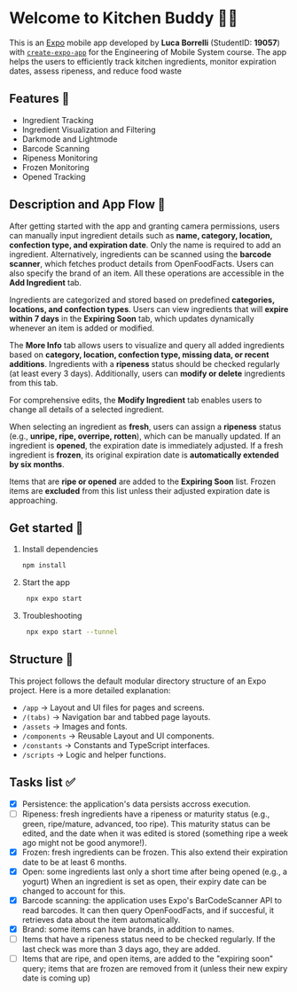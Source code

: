# Welcome to Kitchen Buddy 🥕🤖

This is an [Expo](https://expo.dev) mobile app developed by **Luca Borrelli** (StudentID: **19057**) with [`create-expo-app`](https://www.npmjs.com/package/create-expo-app) for the Engineering of Mobile System course. The app helps the users to efficiently track kitchen ingredients, monitor expiration dates, assess ripeness, and reduce food waste

## Features 📌
* Ingredient Tracking
* Ingredient Visualization and Filtering
* Darkmode and Lightmode
* Barcode Scanning
* Ripeness Monitoring
* Frozen Monitoring
* Opened Tracking

## Description and App Flow 📖
After getting started with the app and granting camera permissions, users can manually input ingredient details such as **name, category, location, confection type, and expiration date**. Only the name is required to add an ingredient. Alternatively, ingredients can be scanned using the **barcode scanner**, which fetches product details from OpenFoodFacts. Users can also specify the brand of an item. All these operations are accessible in the **Add Ingredient** tab.

Ingredients are categorized and stored based on predefined **categories, locations, and confection types**. Users can view ingredients that will **expire within 7 days** in the **Expiring Soon** tab, which updates dynamically whenever an item is added or modified.

The **More Info** tab allows users to visualize and query all added ingredients based on **category, location, confection type, missing data, or recent additions**. Ingredients with a **ripeness** status should be checked regularly (at least every 3 days). Additionally, users can **modify or delete** ingredients from this tab.

For comprehensive edits, the **Modify Ingredient** tab enables users to change all details of a selected ingredient.

When selecting an ingredient as **fresh**, users can assign a **ripeness** status (e.g., **unripe, ripe, overripe, rotten**), which can be manually updated. If an ingredient is **opened**, the expiration date is immediately adjusted. If a fresh ingredient is **frozen**, its original expiration date is **automatically extended by six months**.

Items that are **ripe or opened** are added to the **Expiring Soon** list. Frozen items are **excluded** from this list unless their adjusted expiration date is approaching.



## Get started 🚀

1. Install dependencies

   ```bash
   npm install
   ```

2. Start the app

   ```bash
    npx expo start
   ```
3. Troubleshooting

   ```bash
    npx expo start --tunnel
   ```

## Structure 📂

This project follows the default modular directory structure of an Expo project. 
Here is a more detailed explanation:
- `/app` → Layout and UI files for pages and screens.
- `/(tabs)` → Navigation bar and tabbed page layouts.
- `/assets` → Images and fonts.
- `/components` → Reusable Layout and UI components.
- `/constants` → Constants and TypeScript interfaces.
- `/scripts` → Logic and helper functions.


## Tasks list ✅

- [x] Persistence: the application's data persists accross execution.
- [ ] Ripeness: fresh ingredients have a ripeness or maturity status (e.g., green, ripe/mature, advanced, too ripe). This maturity status can be edited, and the date when it was edited is stored (something ripe a week ago might not be good anymore!).
- [x] Frozen: fresh ingredients can be frozen. This also extend their expiration date to be at least 6 months.
- [x] Open: some ingredients last only a short time after being opened (e.g., a yogurt) When an ingredient is set as open, their expiry date can be changed to account for this.
- [x] Barcode scanning: the application uses Expo's BarCodeScanner API to read barcodes. It can then query OpenFoodFacts, and if succesful, it retrieves data about the item automatically.
- [x] Brand: some items can have brands, in addition to names.
- [ ] Items that have a ripeness status need to be checked regularly. If the last check was more than 3 days ago, they are added.
- [ ] Items that are ripe, and open items, are added to the "expiring soon" query; items that are frozen are removed from it (unless their new expiry date is coming up)